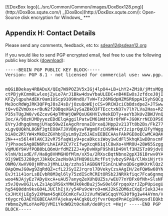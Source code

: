 

<meta content="text/html; charset=UTF-8" http-equiv="Content-Type">
<meta name="keywords" content="disk encryption, security, transparent, AES, OTFE, plausible deniability, virtual drive, Linux, MS Windows, portable, USB drive, partition">
<meta name="description" content="DoxBox: An Open-Source transparent encryption program for PCs. With this software, you can create one or more &quot;DoxBoxes&quot; on your PC - which appear as disks, anything written to these disks is automatically encrypted before being stored on your hard drive.">

<meta name="author" content="Sarah Dean">
<meta name="copyright" content="Copyright 2004, 2005, 2006, 2007, 2008 Sarah Dean">
<meta name="ROBOTS" content="ALL">

<TITLE>Appendix H: Contact Details</TITLE>

<link href="./styles_common.css" rel="stylesheet" type="text/css">


<link rel="shortcut icon" href="../src/Common/Common/images/DoxBox.ico" type="image/x-icon">

<SPAN CLASS="master_link">
[![DoxBox logo](../src/Common/Common/images/DoxBox128.png)](http://DoxBox.squte.com/)
</SPAN>
<SPAN CLASS="master_title">
_[DoxBox](http://DoxBox.squte.com/): Open-Source disk encryption for Windows_
</SPAN>
***

      
            

## Appendix H: Contact Details

Please send any comments, feedback, etc to: [sdean12@sdean12.org](mailto:sdean12@sdean12.org)

If you would like to send PGP encrypted email, feel free to use the following public key block ([download](./keys/sdean12_sdean12.org.asc)): 

</p>
<pre>
-----BEGIN PGP PUBLIC KEY BLOCK-----
Version: PGP 8.1 - not licensed for commercial use: www.pgp.com

mQGiBDekay4RBADuX/QEq7W9POZ3V5xIGj4lpO4+LB+LhY2+ZMi0/jMtsMQg6niJ
ctPBjyKCmm0LwleojZyLo7ArJ1Bkw4dswYbaULEDC+nB4KEwOsJzfdceJ8jI063g
KFZylqpuhAdEKr0am1UScp91O9HndO/TvW+Tz26MGdpHZMSR6ppAISyhSQCg/+eD
Me3ocRdWgJRK3QFPqJ8sZ4sD/jOzuQoWEjcCS+9RCW3ciCbBdsdpeZ+JTSwwiurj
tQ+vOZVmDxx+rBuN2f20BqeXGA1ySaZBkO3FTEcctxN37v7lh7LVa2Has+RZyNL1
P35sTUgJW0/v6ZcevG4pTMhWjQWPQsUGKHVIvHekEDTy+aeYb3kUvZBWJVnQXgJC
3oc/A/9OzHJMDyyezEDdElqAggilPatwIM61WdtX6r0fWF+JG0KrrNCD3PS6FR3O
EVryJdhgqUnmgjUYap50w2IeAgcRronaI8rxaQJHpp2v213Tt8b2Bs/FkZ77AAzI
xLgvQUQkhL8GNf3gtEO8ATJXVB6yswTWgmOFzCHSMH4zYJziprQgU2FyYWggRGVh
biA8c2RlYW4xMkBzZGVhbjEyLm9yZz6JAEsEEBECAAsFAkPGE8oECwMCAQAKCRAt
2N+++s56l4HlAKC32vR75faqWiy9+pcaDkcsiWoy1wCdFl5khqK1wDDnscmFEeWM
7jPhxoe5Ag0EN6RrLhAIAPZCV7cIfwgXcqK61qlC8wXo+VMROU+28W65Szgg2gGn
VqMU6Y9AVfPQB8bLQ6mUrfdMZIZJ+AyDvWXpF9Sh01D49Vlf3HZSTz09jdvOmeFX
klnN/biudE/F/Ha8g8VHMGHOfMlm/xX5u/2RXscBqtNbno2gpXI61Brwv0YAWCvl
9Ij9WE5J280gtJ3kkQc2azNsOA1FHQ98iLMcfFstjvbzySPAQ/ClWxiNjrtVjLhd
ONM0/XwXV0OjHRhs3jMhLLUq/zzhsSlAGBGNfISnCnLWhsQDGcgHKXrKlQzZlp+r
0ApQmwJG0wg9ZqRdQZ+cfL2JSyIZJrqrol7DVekyCzsAAgIH/2eFQW6w68YNeovi
EvJt1i41orLsBIvbR8M3ql6ly75zdIScRCREtORSb2JNRXkfiqc7Fca6gnmqUBNU
woo4NJAjyEz7ADyUxcA+uAU57anyqZeXUhQUZ5s/wEU77nYBFx0fNh+SlsNF4yL8
z5vJQvwUGJLvLZs1Ap1RSGxYMWJk0kdBu2j5wS0el6FrpqoXzrJZpPUpiegUPOqY
hg54Q0ddn9ksGO4LJUClhIjX/y54Pu9cWrcO+mKJ2kSZOM6zCXqErIek3J4xYy/W
CxJHtXjLEg5y2XMam45qKC6CmKcFwJJiVufWSWSCqqVYG30f9g1w44AYmn/VCIXx
t6ygcr6JAEYEGBECAAYFAjekay4ACgkQLdjfvvrOepdPnACg1HGvpsdlEQkb8VZc
rWbmoZyMLoYAoPBjVMIiYkdWD2t0cKaR/de8Rjct
=Hejr
-----END PGP PUBLIC KEY BLOCK-----
</pre>



